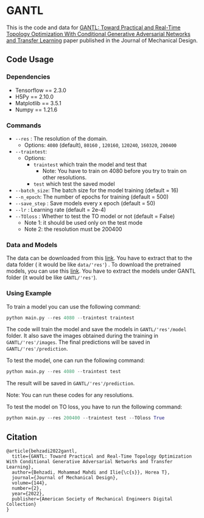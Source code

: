 # GANTL

This is the code and data for [GANTL: Toward Practical and Real-Time Topology Optimization With Conditional Generative Adversarial Networks and Transfer Learning](https://asmedigitalcollection.asme.org/mechanicaldesign/article/144/2/021711/1121902/GANTL-Toward-Practical-and-Real-Time-Topology) paper published in the Journal of Mechanical Design. 

## Code Usage

### Dependencies

- Tensorflow == 2.3.0
- H5Py == 2.10.0
- Matplotlib == 3.5.1
- Numpy == 1.21.6

### Commands

- `--res` : The resolution of the domain. 
  - Options: `4080` (default), `80160` , `120160`, `120240`, `160320`, `200400`
- `--traintest`: 
  - Options: 
    - `traintest` which train the model and test that
      - Note: You have to train on 4080 before you try to train on other resolutions.
    - `test` which test the saved model
- `--batch_size`: The batch size for the model training (default = 16)
- `--n_epoch`: The number of epochs for training (default = 500)
- `--save_step` : Save models every x epoch (default = 50)
- `--lr` : Learning rate (default = 2e-4)
- `--TOloss` : Whether to test the TO model or not (default = False)
  - Note 1: it should be used only on the test mode
  - Note 2: the resolution must be 200400

### Data and Models

The data can be downloaded from this [link](https://drive.google.com/file/d/1GyVDC45SYtdLqUxWqHFVw2hOw2bViR91/view?usp=sharing). You have to extract that to the data folder ( it would be like `data/'res'`) . To download the pretrained models, you can use this [link](https://drive.google.com/file/d/1jdrkzhph7uJaWDNgjH7e2RmE8XRsvGSg/view?usp=sharing). You have to extract the models under GANTL folder (it would be like `GANTL/'res'`). 

### Using Example

To train a model you can use the following command:

```python
python main.py --res 4080 --traintest traintest
```

The code will train the model and save the models in `GANTL/'res'/model` folder. It also save the images obtained during the training in `GANTL/'res'/images`. The final predictions will be saved in `GANTL/'res'/prediction`.

To test the model, one can run the following command:

```python
python main.py --res 4080 --traintest test
```

The result will be saved in  `GANTL/'res'/prediction`.

Note: You can run these codes for any resolutions.

To test the model on TO loss, you have to run the following command:

```python
python main.py --res 200400 --traintest test --TOloss True
```

## Citation 

```
@article{behzadi2022gantl,
  title={GANTL: Toward Practical and Real-Time Topology Optimization With Conditional Generative Adversarial Networks and Transfer Learning},
  author={Behzadi, Mohammad Mahdi and Ilie{\c{s}}, Horea T},
  journal={Journal of Mechanical Design},
  volume={144},
  number={2},
  year={2022},
  publisher={American Society of Mechanical Engineers Digital Collection}
}
```